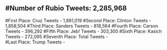 #Number of Rubio Tweets: 2,285,968
---
#First Place: Cruz Tweets - 1,881,019
#Second Place: Clinton Tweets - 1,858,504
#Third Place: Sanders Tweets - 818,564
#Fourth Place: Carson Tweets - 396,292
#Fifth Place: Jeb! Tweets - 303,300
#Sixth Place: Kasich Tweets - 272,095
#Seventh Place: Total Tweets -  
#Last Place: Trump Tweets - 
